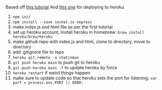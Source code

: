 Based off [this tutorial](https://socket.io/get-started/chat/)
And [this one](https://github.com/scotch-io/heroku-node) for deploying to heroku.

1. `npm init`
2. `npm install --save socket.io express`
3. make index.js and html file as per the first tutorial
4. set up heroku account, install heroku in homebrew: `brew install heroku/brew/heroku`
5. make github repo with index.js and html, clone to directory, move to directory
6. add .gitignore file to repo
7. `heroku git:remote -a chatinmax`
8. `git push heroku main` to push git to heroku
9. `git push heroku main -f` to update heroku by force
10. `heroku restart` if weird things happen
11. make sure to update code so that heroku sets the port for listening: `var port = process.env.PORT || 8080;`
